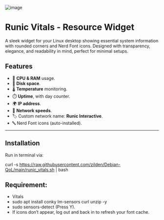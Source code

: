 ![image](https://github.com/user-attachments/assets/82489c3e-e719-496e-bfcb-bcbe475f1ce1)


# Runic Vitals - Resource Widget

A sleek widget for your Linux desktop showing essential system information with rounded corners and Nerd Font icons. Designed with transparency, elegance, and readability in mind, perfect for minimal setups.

## Features

- 🧠 **CPU & RAM** usage.
- 💽 **Disk space**.
- 🌡️ **Temperature** monitoring.
- ⏱️ **Uptime**, with day counter.
- 🌍 **IP address**.
- 📶 **Network speeds**.
- 🏷️ Custom network name: **Runic Interactive**.
- 🔤 Nerd Font icons (auto-installed).

---

## Installation

Run in terminal via:

curl -s https://raw.githubusercontent.com/zilden/Debian-QoL/main/runic_vitals.sh | bash

## Requirement:
- Vitals
- sudo apt install conky lm-sensors curl unzip -y
- sudo sensors-detect (Press Y).
- If icons don’t appear, log out and back in to refresh your font cache.
